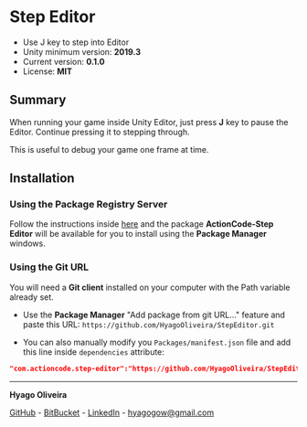# Step Editor

* Use J key to step into Editor
* Unity minimum version: **2019.3**
* Current version: **0.1.0**
* License: **MIT**

## Summary

When running your game inside Unity Editor, just press **J** key to pause the Editor. Continue pressing it to stepping through.

This is useful to debug your game one frame at time.

## Installation

### Using the Package Registry Server

Follow the instructions inside [here](https://cutt.ly/ukvj1c8) and the package **ActionCode-Step Editor** 
will be available for you to install using the **Package Manager** windows.

### Using the Git URL

You will need a **Git client** installed on your computer with the Path variable already set. 

- Use the **Package Manager** "Add package from git URL..." feature and paste this URL: `https://github.com/HyagoOliveira/StepEditor.git`

- You can also manually modify you `Packages/manifest.json` file and add this line inside `dependencies` attribute: 

```json
"com.actioncode.step-editor":"https://github.com/HyagoOliveira/StepEditor.git"
```

---

**Hyago Oliveira**

[GitHub](https://github.com/HyagoOliveira) -
[BitBucket](https://bitbucket.org/HyagoGow/) -
[LinkedIn](https://www.linkedin.com/in/hyago-oliveira/) -
<hyagogow@gmail.com>